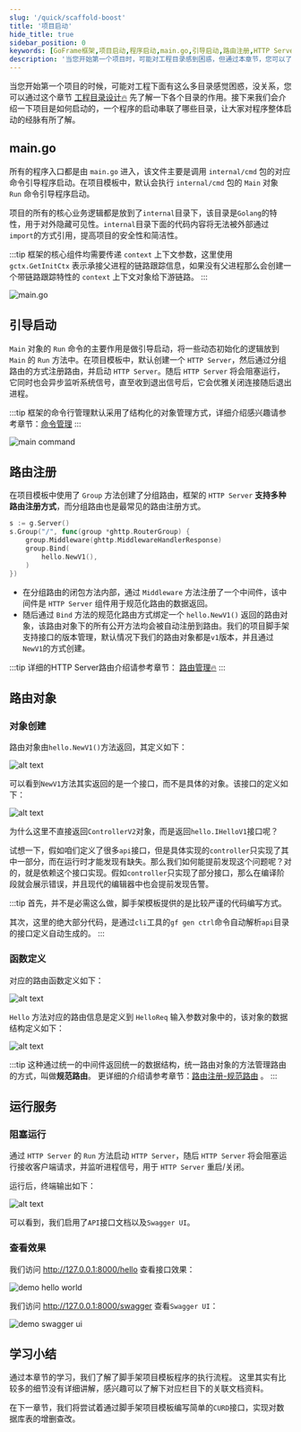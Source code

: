 ```yaml
---
slug: '/quick/scaffold-boost'
title: '项目启动'
hide_title: true
sidebar_position: 0
keywords: [GoFrame框架,项目启动,程序启动,main.go,引导启动,路由注册,HTTP Server,分组路由,路由对象,阻塞运行]
description: '当您开始第一个项目时，可能对工程目录感到困惑，但通过本章节，您可以了解项目的启动过程及其涉及的目录。主要程序入口为main.go，通过调用internal/cmd包引导程序启动。默认创建的HTTP Server支持多种路由注册，使项目启动简单快捷。具体使用细节可参阅GoFrame框架的相关文档。'
---
```


当您开始第一个项目的时候，可能对工程下面有这么多目录感觉困惑，没关系，您可以通过这个章节 [工程目录设计🔥](../../docs/框架设计/工程开发设计/工程目录设计.md) 先了解一下各个目录的作用。接下来我们会介绍一下项目是如何启动的，一个程序的启动串联了哪些目录，让大家对程序整体启动的经脉有所了解。


## main.go

所有的程序入口都是由 `main.go` 进入，该文件主要是调用 `internal/cmd` 包的对应命令引导程序启动。在项目模板中，默认会执行 `internal/cmd` 包的 `Main` 对象 `Run` 命令引导程序启动。

项目的所有的核心业务逻辑都是放到了`internal`目录下，该目录是`Golang`的特性，用于对外隐藏可见性。`internal`目录下面的代码内容将无法被外部通过`import`的方式引用，提高项目的安全性和简洁性。

:::tip
框架的核心组件均需要传递 `context` 上下文参数，这里使用 `gctx.GetInitCtx` 表示承接父进程的链路跟踪信息，如果没有父进程那么会创建一个带链路跟踪特性的 `context` 上下文对象给下游链路。
:::

![main.go](QQ_1731652866651.png)

## 引导启动

`Main` 对象的 `Run` 命令的主要作用是做引导启动，将一些动态初始化的逻辑放到 `Main` 的 `Run` 方法中。在项目模板中，默认创建一个 `HTTP Server`，然后通过分组路由的方式注册路由，并启动 `HTTP Server`。随后 `HTTP Server` 将会阻塞运行，它同时也会异步监听系统信号，直至收到退出信号后，它会优雅关闭连接随后退出进程。

:::tip
框架的命令行管理默认采用了结构化的对象管理方式，详细介绍感兴趣请参考章节：[命令管理](../../docs/核心组件/命令管理/命令管理.md)
:::

![main command](QQ_1731653678736.png)

## 路由注册

在项目模板中使用了 `Group` 方法创建了分组路由，框架的 `HTTP Server` **支持多种路由注册方式**，而分组路由也是最常见的路由注册方式。

```go
s := g.Server()
s.Group("/", func(group *ghttp.RouterGroup) {
    group.Middleware(ghttp.MiddlewareHandlerResponse)
    group.Bind(
        hello.NewV1(),
    )
})
```

- 在分组路由的闭包方法内部，通过 `Middleware` 方法注册了一个中间件，该中间件是 `HTTP Server` 组件用于规范化路由的数据返回。
- 随后通过 `Bind` 方法的规范化路由方式绑定一个 `hello.NewV1()` 返回的路由对象，该路由对象下的所有公开方法均会被自动注册到路由。我们的项目脚手架支持接口的版本管理，默认情况下我们的路由对象都是`v1`版本，并且通过`NewV1`的方式创建。
  
:::tip
详细的HTTP Server路由介绍请参考章节： [路由管理🔥](../../docs/WEB服务开发/路由管理/路由管理.md)
:::

## 路由对象


### 对象创建
路由对象由`hello.NewV1()`方法返回，其定义如下：

![alt text](QQ_1731655173428.png)

可以看到`NewV1`方法其实返回的是一个接口，而不是具体的对象。该接口的定义如下：

![alt text](QQ_1731655571221.png)

为什么这里不直接返回`ControllerV2`对象，而是返回`hello.IHelloV1`接口呢？

试想一下，假如咱们定义了很多`api`接口，但是具体实现的`controller`只实现了其中一部分，而在运行时才能发现有缺失。那么我们如何能提前发现这个问题呢？对的，就是依赖这个接口实现。假如`controller`只实现了部分接口，那么在编译阶段就会展示错误，并且现代的编辑器中也会提前发现告警。

:::tip
首先，并不是必需这么做，脚手架模板提供的是比较严谨的代码编写方式。

其次，这里的绝大部分代码，是通过`cli`工具的`gf gen ctrl`命令自动解析`api`目录的接口定义自动生成的。
:::

### 函数定义
对应的路由函数定义如下：

![alt text](QQ_1731655216354.png)

`Hello` 方法对应的路由信息是定义到 `HelloReq` 输入参数对象中的，该对象的数据结构定义如下：

![alt text](QQ_1731655423345.png)

:::tip
这种通过统一的中间件返回统一的数据结构，统一路由对象的方法管理路由的方式，叫做**规范路由**。
更详细的介绍请参考章节：[路由注册-规范路由](../../docs/WEB服务开发/路由管理/路由管理-路由注册/路由注册-规范路由/路由注册-规范路由.md) 。
:::

## 运行服务

### 阻塞运行

通过 `HTTP Server` 的 `Run` 方法启动 `HTTP Server`，随后 `HTTP Server` 将会阻塞运行接收客户端请求，并监听进程信号，用于 `HTTP Server` 重启/关闭。

运行后，终端输出如下：

![alt text](QQ_1731657619286.png)

可以看到，我们启用了`API`接口文档以及`Swagger UI`。


### 查看效果

我们访问 http://127.0.0.1:8000/hello 查看接口效果：

![demo hello world](QQ_1731657717720.png)

我们访问 http://127.0.0.1:8000/swagger 查看`Swagger UI`：

![demo swagger ui](QQ_1731657799765.png)



## 学习小结

通过本章节的学习，我们了解了脚手架项目模板程序的执行流程。
这里其实有比较多的细节没有详细讲解，感兴趣可以了解下对应栏目下的关联文档资料。

在下一章节，我们将尝试着通过脚手架项目模板编写简单的`CURD`接口，实现对数据库表的增删查改。


